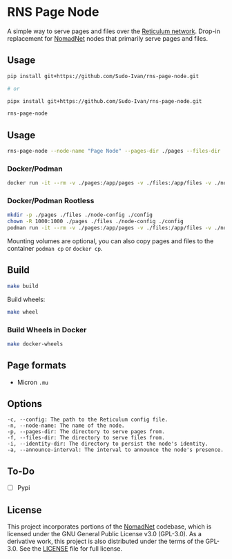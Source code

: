 # RNS Page Node

A simple way to serve pages and files over the [Reticulum network](https://reticulum.network/). Drop-in replacement for [NomadNet](https://github.com/markqvist/NomadNet) nodes that primarily serve pages and files.

## Usage

```bash
pip install git+https://github.com/Sudo-Ivan/rns-page-node.git

# or

pipx install git+https://github.com/Sudo-Ivan/rns-page-node.git
```

```bash
rns-page-node
```

## Usage

```bash
rns-page-node --node-name "Page Node" --pages-dir ./pages --files-dir ./files --identity-dir ./node-config --announce-interval 360
```

### Docker/Podman

```bash
docker run -it --rm -v ./pages:/app/pages -v ./files:/app/files -v ./node-config:/app/node-config -v ./config:/app/config ghcr.io/sudo-ivan/rns-page-node:latest
```

### Docker/Podman Rootless

```bash
mkdir -p ./pages ./files ./node-config ./config
chown -R 1000:1000 ./pages ./files ./node-config ./config
podman run -it --rm -v ./pages:/app/pages -v ./files:/app/files -v ./node-config:/app/node-config -v ./config:/app/config ghcr.io/sudo-ivan/rns-page-node:latest-rootless
```

Mounting volumes are optional, you can also copy pages and files to the container `podman cp` or `docker cp`.

## Build

```bash
make build
```

Build wheels:

```bash
make wheel
```

### Build Wheels in Docker

```bash
make docker-wheels
```

## Page formats

- Micron `.mu`

## Options

```
-c, --config: The path to the Reticulum config file.
-n, --node-name: The name of the node.
-p, --pages-dir: The directory to serve pages from.
-f, --files-dir: The directory to serve files from.
-i, --identity-dir: The directory to persist the node's identity.
-a, --announce-interval: The interval to announce the node's presence.
```

## To-Do

- [ ] Pypi

## License

This project incorporates portions of the [NomadNet](https://github.com/markqvist/NomadNet) codebase, which is licensed under the GNU General Public License v3.0 (GPL-3.0). As a derivative work, this project is also distributed under the terms of the GPL-3.0. See the [LICENSE](LICENSE) file for full license.
